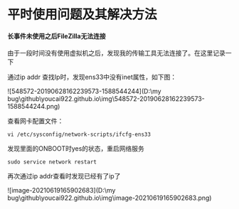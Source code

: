 # 平时使用问题及其解决方法



#### 长事件未使用之后FileZilla无法连接

由于一段时间没有使用虚拟机之后，发现我的传输工具无法连接了。在这里记录一下

通过ip addr 查找Ip时，发现ens33中没有inet属性，如下图：

![548572-20190628162239573-1588544244](D:\my bug\github\youcai922.github.io\img\548572-20190628162239573-1588544244.png)

查看网卡配置文件：

```
vi /etc/sysconfig/network-scripts/ifcfg-ens33 
```

发现里面的ONBOOT时yes的状态，重启网络服务

```
sudo service network restart
```

再次通过ip addr查看时发现已经有了ip了

![image-20210619165902683](D:\my bug\github\youcai922.github.io\img\image-20210619165902683.png)